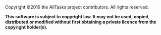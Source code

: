 Copyright ©2019 the AllTasks project contributors. All rights reserved.

**This software is subject to copyright law. It may not be used, copied, distributed or modified without first obtaining a private licence from the copyright holder(s).**
